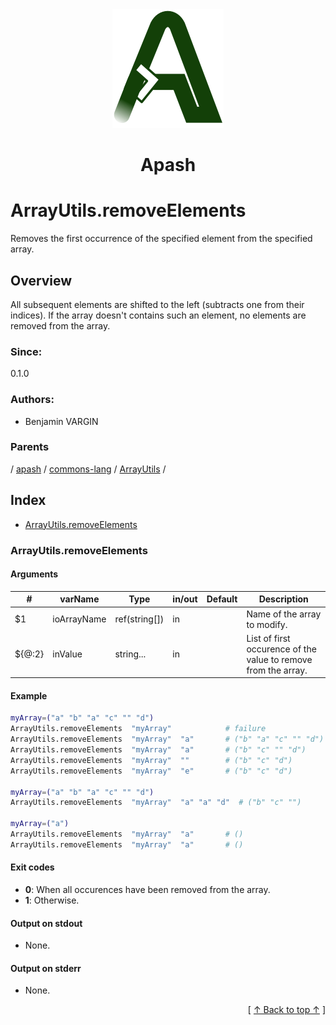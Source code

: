 
<div align='center' id='apash-top'>
  <a href='https://github.com/hastec-fr/apash'>
    <img alt='apash-logo' src='../../../../../../assets/apash-logo.svg'/>
  </a>

  # Apash
</div>

# ArrayUtils.removeElements

Removes the first occurrence of the specified element from the specified array.

## Overview

All subsequent elements are shifted to the left (subtracts one from their indices). 
If the array doesn't contains such an element, no elements are removed from the array.

### Since:
0.1.0

### Authors:
* Benjamin VARGIN

### Parents
<!-- apash.parentBegin -->
[](../../../../.md) / [apash](../../../apash.md) / [commons-lang](../../commons-lang.md) / [ArrayUtils](../ArrayUtils.md) / 
<!-- apash.parentEnd -->

## Index

* [ArrayUtils.removeElements](#arrayutilsremoveelements)

### ArrayUtils.removeElements

#### Arguments
| #      | varName        | Type          | in/out   | Default    | Description                          |
|--------|----------------|---------------|----------|------------|--------------------------------------|
| $1     | ioArrayName    | ref(string[]) | in       |            |  Name of the array to modify.        |
| ${@:2} | inValue        | string...    | in       |            |  List of first occurence of the value to remove from the array. |

#### Example
```bash
myArray=("a" "b" "a" "c" "" "d")
ArrayUtils.removeElements  "myArray"            # failure
ArrayUtils.removeElements  "myArray"  "a"       # ("b" "a" "c" "" "d")
ArrayUtils.removeElements  "myArray"  "a"       # ("b" "c" "" "d")
ArrayUtils.removeElements  "myArray"  ""        # ("b" "c" "d")
ArrayUtils.removeElements  "myArray"  "e"       # ("b" "c" "d")

myArray=("a" "b" "a" "c" "" "d")
ArrayUtils.removeElements  "myArray"  "a" "a" "d"  # ("b" "c" "")

myArray=("a")
ArrayUtils.removeElements  "myArray"  "a"       # ()
ArrayUtils.removeElements  "myArray"  "a"       # ()
```

#### Exit codes

* **0**: When all occurences have been removed from the array.
* **1**: Otherwise.

#### Output on stdout

* None.

#### Output on stderr

* None.


  <div align='right'>[ <a href='#apash-top'>↑ Back to top ↑</a> ]</div>

